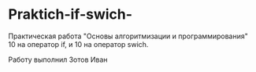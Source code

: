 # Praktich-if-swich-
Практическая работа "Основы алгоритмизации и программирования"
10 на оператор if, и 10 на оператор swich.

Работу выполнил Зотов Иван
